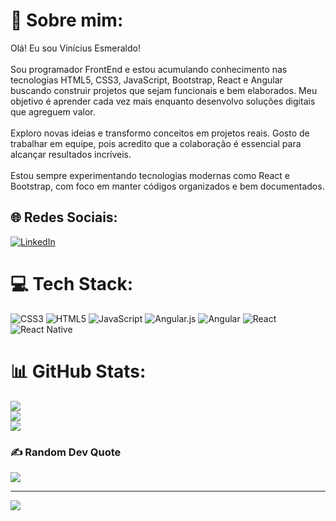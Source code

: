 # 💫 Sobre mim:
Olá! Eu sou Vinícius Esmeraldo!<br><br>Sou programador FrontEnd e estou acumulando conhecimento nas tecnologias HTML5, CSS3, JavaScript, Bootstrap, React e Angular buscando construir projetos que sejam funcionais e bem elaborados. Meu objetivo é aprender cada vez mais enquanto desenvolvo soluções digitais que agreguem valor.<br><br>Exploro novas ideias e transformo conceitos em projetos reais. Gosto de trabalhar em equipe, pois acredito que a colaboração é essencial para alcançar resultados incríveis. <br><br>Estou sempre experimentando tecnologias modernas como React e Bootstrap, com foco em manter códigos organizados e bem documentados.


## 🌐 Redes Sociais:
[![LinkedIn](https://img.shields.io/badge/LinkedIn-%230077B5.svg?logo=linkedin&logoColor=white)](https://linkedin.com/in/https://www.linkedin.com/in/viniciusesmeraldo/) 

# 💻 Tech Stack:
![CSS3](https://img.shields.io/badge/css3-%231572B6.svg?style=plastic&logo=css3&logoColor=white) ![HTML5](https://img.shields.io/badge/html5-%23E34F26.svg?style=plastic&logo=html5&logoColor=white) ![JavaScript](https://img.shields.io/badge/javascript-%23323330.svg?style=plastic&logo=javascript&logoColor=%23F7DF1E) ![Angular.js](https://img.shields.io/badge/angular.js-%23E23237.svg?style=plastic&logo=angularjs&logoColor=white) ![Angular](https://img.shields.io/badge/angular-%23DD0031.svg?style=plastic&logo=angular&logoColor=white) ![React](https://img.shields.io/badge/react-%2320232a.svg?style=plastic&logo=react&logoColor=%2361DAFB) ![React Native](https://img.shields.io/badge/react_native-%2320232a.svg?style=plastic&logo=react&logoColor=%2361DAFB)
# 📊 GitHub Stats:
![](https://github-readme-stats.vercel.app/api?username=esmeraldo-dev&theme=transparent&hide_border=false&include_all_commits=true&count_private=true)<br/>
![](https://github-readme-streak-stats.herokuapp.com/?user=esmeraldo-dev&theme=transparent&hide_border=false)<br/>
![](https://github-readme-stats.vercel.app/api/top-langs/?username=esmeraldo-dev&theme=transparent&hide_border=false&include_all_commits=true&count_private=true&layout=compact)

### ✍️ Random Dev Quote
![](https://quotes-github-readme.vercel.app/api?type=horizontal&theme=radical)

---
[![](https://visitcount.itsvg.in/api?id=esmeraldo-dev&icon=1&color=1)](https://visitcount.itsvg.in)

